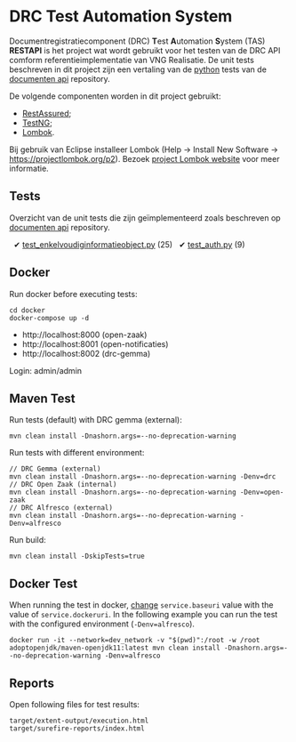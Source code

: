 # DRC Test Automation System

Documentregistratiecomponent (DRC) **T**est **A**utomation **S**ystem (TAS) **RESTAPI** is het project wat wordt gebruikt voor het testen van de DRC API comform referentieimplementatie van VNG Realisatie. De unit tests beschreven in dit project zijn een vertaling van de [python](https://www.python.org) tests van de [documenten api](https://github.com/VNG-Realisatie/documenten-api/tree/stable/1.0.x/src/drc/api/tests) repository.

De volgende componenten worden in dit project gebruikt:

* [RestAssured](https://rest-assured.io); 
* [TestNG](https://testng.org);
* [Lombok](https://projectlombok.org).

Bij gebruik van Eclipse installeer Lombok (Help -> Install New Software -> https://projectlombok.org/p2). Bezoek [project Lombok website](https://projectlombok.org/setup/eclipse) voor meer informatie.

## Tests

Overzicht van de unit tests die zijn geïmplementeerd zoals beschreven op [documenten api](https://github.com/VNG-Realisatie/documenten-api/tree/stable/1.0.x/src/drc/api/tests) repository.

&nbsp;&nbsp;&#10004; [test_enkelvoudiginformatieobject.py](https://github.com/VNG-Realisatie/documenten-api/blob/stable/1.0.x/src/drc/api/tests/test_enkelvoudiginformatieobject.py) (25)
&nbsp;&nbsp;&#10004; [test_auth.py](https://github.com/VNG-Realisatie/documenten-api/blob/stable/1.0.x/src/drc/api/tests/test_auth.py) (9)

## Docker

Run docker before executing tests:

```
cd docker
docker-compose up -d
```

* http://localhost:8000 (open-zaak)
* http://localhost:8001 (open-notificaties)
* http://localhost:8002 (drc-gemma)

Login: admin/admin

## Maven Test

Run tests (default) with DRC gemma (external):

```
mvn clean install -Dnashorn.args=--no-deprecation-warning
```

Run tests with different environment:

```
// DRC Gemma (external)
mvn clean install -Dnashorn.args=--no-deprecation-warning -Denv=drc
// DRC Open Zaak (internal)
mvn clean install -Dnashorn.args=--no-deprecation-warning -Denv=open-zaak
// DRC Alfresco (external)
mvn clean install -Dnashorn.args=--no-deprecation-warning -Denv=alfresco
```

Run build:

```
mvn clean install -DskipTests=true
```

## Docker Test

When running the test in docker, [change](src/main/resources/environments) `service.baseuri` value with the value of `service.dockeruri`. In the following example you can run the test with the configured environment (`-Denv=alfresco`).

```
docker run -it --network=dev_network -v "$(pwd)":/root -w /root adoptopenjdk/maven-openjdk11:latest mvn clean install -Dnashorn.args=--no-deprecation-warning -Denv=alfresco
```

## Reports

Open following files for test results:

```
target/extent-output/execution.html
target/surefire-reports/index.html
```